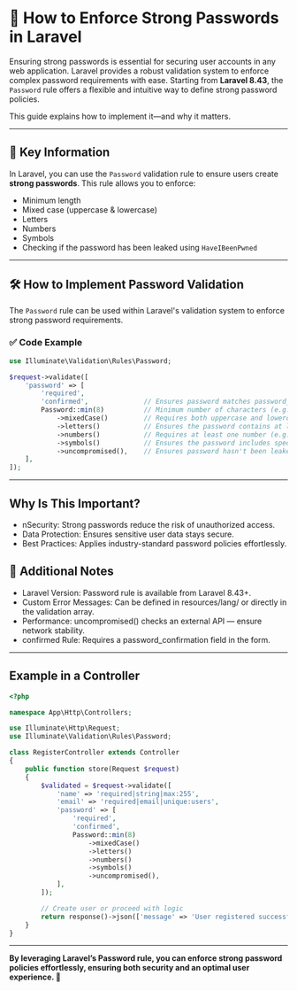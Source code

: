 # 🔐 How to Enforce Strong Passwords in Laravel

Ensuring strong passwords is essential for securing user accounts in any web application. Laravel provides a robust validation system to enforce complex password requirements with ease. Starting from **Laravel 8.43**, the `Password` rule offers a flexible and intuitive way to define strong password policies.

This guide explains how to implement it—and why it matters.

<hr>

## 📌 Key Information

In Laravel, you can use the `Password` validation rule to ensure users create **strong passwords**. This rule allows you to enforce:

- Minimum length
- Mixed case (uppercase & lowercase)
- Letters
- Numbers
- Symbols
- Checking if the password has been leaked using `HaveIBeenPwned`

<hr>

## 🛠️ How to Implement Password Validation

The `Password` rule can be used within Laravel's validation system to enforce strong password requirements.


### ✅ Code Example

```php
use Illuminate\Validation\Rules\Password;

$request->validate([
    'password' => [
        'required',
        'confirmed',              // Ensures password matches password_confirmation
        Password::min(8)          // Minimum number of characters (e.g., 8).
            ->mixedCase()         // Requires both uppercase and lowercase letters.
            ->letters()           // Ensures the password contains at least one letter. 
            ->numbers()           // Requires at least one number (e.g., Pass123).
            ->symbols()           // Ensures the password includes special characters (e.g., @, #, $).
            ->uncompromised(),    // Ensures password hasn't been leaked,  Checks against the [HaveIBeenPwned](https://haveibeenpwned.com) database.
    ],
]);
```

<hr>

## Why Is This Important?

- nSecurity: Strong passwords reduce the risk of unauthorized access.
- Data Protection: Ensures sensitive user data stays secure.
- Best Practices: Applies industry-standard password policies effortlessly.

## 📝 Additional Notes

- Laravel Version: Password rule is available from Laravel 8.43+.
- Custom Error Messages: Can be defined in resources/lang/ or directly in the validation array.
- Performance: uncompromised() checks an external API — ensure network stability.
- confirmed Rule: Requires a password_confirmation field in the form.

<hr>

## Example in a Controller

```php
<?php

namespace App\Http\Controllers;

use Illuminate\Http\Request;
use Illuminate\Validation\Rules\Password;

class RegisterController extends Controller
{
    public function store(Request $request)
    {
        $validated = $request->validate([
            'name' => 'required|string|max:255',
            'email' => 'required|email|unique:users',
            'password' => [
                'required',
                'confirmed',
                Password::min(8)
                    ->mixedCase()
                    ->letters()
                    ->numbers()
                    ->symbols()
                    ->uncompromised(),
            ],
        ]);

        // Create user or proceed with logic
        return response()->json(['message' => 'User registered successfully!']);
    }
}

```

<hr>

**By leveraging Laravel’s Password rule, you can enforce strong password policies effortlessly, ensuring both security and an optimal user experience. 🔐**